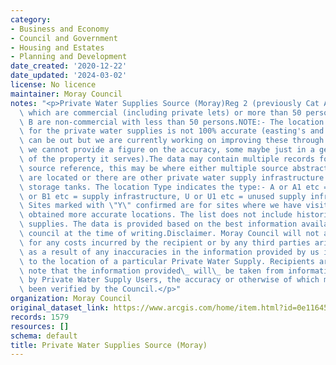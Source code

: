 ```yaml
---
category:
- Business and Economy
- Council and Government
- Housing and Estates
- Planning and Development
date_created: '2020-12-22'
date_updated: '2024-03-02'
license: No licence
maintainer: Moray Council
notes: "<p>Private Water Supplies Source (Moray)Reg 2 (previously Cat A) are supplies\
  \ which are commercial (including private lets) or more than 50 persons Category\
  \ B are non-commercial with less than 50 persons.NOTE:- The location data we hold\
  \ for the private water supplies is not 100% accurate (easting's and northing's\
  \ can be out but we are currently working on improving these through GPS, unfortunately\
  \ we cannot provide a figure on the accuracy, some maybe just in a general area\
  \ of the property it serves).The data may contain multiple records for the same\
  \ source reference, this may be where either multiple source abstractions points\
  \ are located or there are other private water supply infrastructure located eg\
  \ storage tanks. The location Type indicates the type:- A or A1 etc = Source, B\
  \ or B1 etc = supply infrastructure, U or U1 etc = unused supply infrastructure.\
  \ Sites marked with \"Y\" confirmed are for sites where we have visited site and\
  \ obtained more accurate locations. The list does not include historic private water\
  \ supplies. The data is provided based on the best information available to the\
  \ council at the time of writing.Disclaimer. Moray Council will not accept any liability\
  \ for any costs incurred by the recipient or by any third parties arising from or\
  \ as a result of any inaccuracies in the information provided by us in relation\
  \ to the location of a particular Private Water Supply. Recipients are asked to\
  \ note that the information provided\_ will\_ be taken from information provided\
  \ by Private Water Supply Users, the accuracy or otherwise of which may not have\
  \ been verified by the Council.</p>"
organization: Moray Council
original_dataset_link: https://www.arcgis.com/home/item.html?id=0e11645746e447f2b8dafabe750f24f2
records: 1579
resources: []
schema: default
title: Private Water Supplies Source (Moray)
---
```

